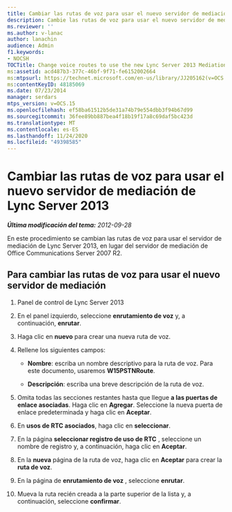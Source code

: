 ```yaml
---
title: Cambiar las rutas de voz para usar el nuevo servidor de mediación de Lync Server 2013
description: Cambie las rutas de voz para usar el nuevo servidor de mediación de Lync Server 2013.
ms.reviewer: ''
ms.author: v-lanac
author: lanachin
audience: Admin
f1.keywords:
- NOCSH
TOCTitle: Change voice routes to use the new Lync Server 2013 Mediation Server
ms:assetid: acd487b3-377c-46bf-9f71-fe6152002664
ms:mtpsurl: https://technet.microsoft.com/en-us/library/JJ205162(v=OCS.15)
ms:contentKeyID: 48185069
ms.date: 07/23/2014
manager: serdars
mtps_version: v=OCS.15
ms.openlocfilehash: ef58ba61512b5de31a74b79e554dbb3f94b67d99
ms.sourcegitcommit: 36fee89bb887bea4f18b19f17a8c69daf5bc423d
ms.translationtype: MT
ms.contentlocale: es-ES
ms.lasthandoff: 11/24/2020
ms.locfileid: "49398585"
---
```

# <a name="change-voice-routes-to-use-the-new-lync-server-2013-mediation-server"></a>Cambiar las rutas de voz para usar el nuevo servidor de mediación de Lync Server 2013

<div data-xmlns="http://www.w3.org/1999/xhtml">

<div class="topic" data-xmlns="http://www.w3.org/1999/xhtml" data-msxsl="urn:schemas-microsoft-com:xslt" data-cs="https://msdn.microsoft.com/">

<div data-asp="https://msdn2.microsoft.com/asp">



</div>

<div id="mainSection">

<div id="mainBody">

<span> </span>

_**Última modificación del tema:** 2012-09-28_

En este procedimiento se cambian las rutas de voz para usar el servidor de mediación de Lync Server 2013, en lugar del servidor de mediación de Office Communications Server 2007 R2.

<div>

## <a name="to-change-the-voice-routes-to-use-the-new-mediation-server"></a>Para cambiar las rutas de voz para usar el nuevo servidor de mediación

1.  Panel de control de Lync Server 2013

2.  En el panel izquierdo, seleccione **enrutamiento de voz** y, a continuación, **enrutar**.

3.  Haga clic en **nuevo** para crear una nueva ruta de voz.

4.  Rellene los siguientes campos:
    
      - **Nombre**: escriba un nombre descriptivo para la ruta de voz. Para este documento, usaremos **W15PSTNRoute**.
    
      - **Descripción**: escriba una breve descripción de la ruta de voz.

5.  Omita todas las secciones restantes hasta que llegue **a las puertas de enlace asociadas**. Haga clic en **Agregar**. Seleccione la nueva puerta de enlace predeterminada y haga clic en **Aceptar**.

6.  En **usos de RTC asociados**, haga clic en **seleccionar**.

7.  En la página **seleccionar registro de uso de RTC** , seleccione un nombre de registro y, a continuación, haga clic en **Aceptar**.

8.  En la **nueva** página de la ruta de voz, haga clic en **Aceptar** para crear la **ruta de voz**.

9.  En la página de **enrutamiento de voz** , seleccione **enrutar**.

10. Mueva la ruta recién creada a la parte superior de la lista y, a continuación, seleccione **confirmar**.

</div>

</div>

<span> </span>

</div>

</div>

</div>

